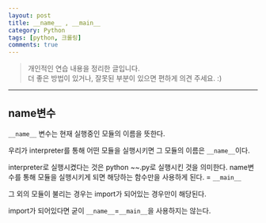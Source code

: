 ```yaml
---
layout: post
title: __name__ , __main__
category: Python
tags: [python, 크롤링]
comments: true
---
```


> 개인적인 연습 내용을 정리한 글입니다.      
> 더 좋은 방법이 있거나, 잘못된 부분이 있으면 편하게 의견 주세요. :)

<hr>

## name변수

`__name__` 변수는 현재 실행중인 모듈의 이름을 뜻한다.

우리가 interpreter를 통해 어떤 모듈을 실행시키면 그 모듈의 이름은 `__name__`이다.

interpreter로 실행시켰다는 것은 python ~~.py로 실행시킨 것을 의미한다. name변수를 통해 모듈을 실행시키게 되면 해당하는 함수만을 사용하게 된다. = `__main__`

그 외의 모듈이 불리는 경우는 import가 되어있는 경우만이 해당된다.

import가 되어있다면 굳이 `__name__`=`__main__`을 사용하지는 않는다.
